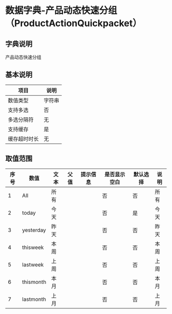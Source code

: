 # 数据字典-产品动态快速分组（ProductActionQuickpacket）
## 字典说明
产品动态快速分组

## 基本说明
| 项目 | 说明 |
| -- | -- |
| 数值类型 | 字符串 |
| 支持多选 | 否 |
| 多选分隔符 | 无 |
| 支持缓存 | 是 |
| 缓存超时时长 | 无 |

## 取值范围
| 序号 | 数值 | 文本 | 父值 | 提示信息 | 是否显示空白 | 默认选择 | 说明 |
| -- | -- | -- | -- | -- | -- | -- | -- |
| 1 | All | 所有 |  |  | 否 | 否 | 所有 |
| 2 | today | 今天 |  |  | 否 | 是 | 今天 |
| 3 | yesterday | 昨天 |  |  | 否 | 否 | 昨天 |
| 4 | thisweek | 本周 |  |  | 否 | 否 | 本周 |
| 5 | lastweek | 上周 |  |  | 否 | 否 | 上周 |
| 6 | thismonth | 本月 |  |  | 否 | 否 | 本月 |
| 7 | lastmonth | 上月 |  |  | 否 | 否 | 上月 |

